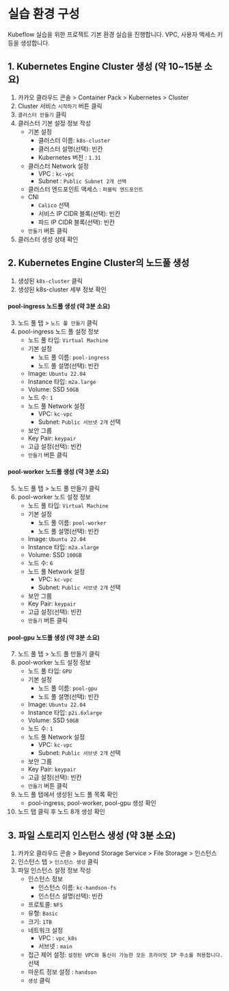 # 실습 환경 구성
Kubeflow 실습을 위한 프로젝트 기본 환경 실습을 진행합니다. VPC,  사용자 액세스 키 등을 생성합니다.

## 1. Kubernetes Engine Cluster 생성 (약 10~15분 소요)
1. 카카오 클라우드 콘솔 > Container Pack > Kubernetes > Cluster
2. Cluster 서비스 `시작하기` 버튼 클릭
3. `클러스터 만들기` 클릭
4. 클러스터 기본 설정 정보 작성
    - 기본 설정
        - 클러스터 이름: `k8s-cluster`
        - 클러스터 설명(선택): 빈칸
        - Kubernetes 버전 : `1.31`
    - 클러스터 Network 설정
        - VPC : `kc-vpc`
        - Subnet : `Public Subnet 2개 선택`
    - 클러스터 엔드포인트 액세스 : `퍼블릭 엔드포인트`
    - CNI
       - `Calico` 선택
       - 서비스 IP CIDR 블록(선택): 빈칸
       - 파드 IP CIDR 블록(선택): 빈칸
   - `만들기` 버튼 클릭
5. 클러스터 생성 상태 확인 

## 2. Kubernetes Engine Cluster의 노드풀 생성
1. 생성된 `k8s-cluster` 클릭
2. 생성된 k8s-cluster 세부 정보 확인

#### pool-ingress 노드풀 생성 (약 3분 소요)
3. 노드 풀 탭 > `노드 풀 만들기` 클릭
4. pool-ingress 노드 풀 설정 정보
    - 노드 풀 타입: `Virtual Machine`
    - 기본 설정
        - 노드 풀 이름: `pool-ingress`
        - 노드 풀 설명(선택): 빈칸
    - Image: `Ubuntu 22.04`
    - Instance 타입: `m2a.large`
    - Volume: SSD `50GB`
    - 노드 수: `1`
    - 노드 풀 Network 설정
        - VPC: `kc-vpc`
        - Subnet: `Public 서브넷 2개` 선택
    - 보안 그룹
    - Key Pair: `keypair`
    - 고급 설정(선택): 빈칸
    - `만들기` 버튼 클릭

#### pool-worker 노드풀 생성 (약 3분 소요) 
5. 노드 풀 탭 > 노드 풀 만들기 클릭
6. pool-worker 노드 설정 정보
    - 노드 풀 타입: `Virtual Machine`
    - 기본 설정
        - 노드 풀 이름: `pool-worker`
        - 노드 풀 설명(선택): 빈칸
    - Image: `Ubuntu 22.04`
    - Instance 타입: `m2a.xlarge`
    - Volume: SSD `100GB`
    - 노드 수: `6`
    - 노드 풀 Network 설정
        - VPC: `kc-vpc`
        - Subnet: `Public 서브넷 2개` 선택
    - 보안 그룹
    - Key Pair: `keypair`
    - 고급 설정(선택): 빈칸
    - `만들기` 버튼 클릭

#### pool-gpu 노드풀 생성 (약 3분 소요)
7. 노드 풀 탭 > 노드 풀 만들기 클릭
8. pool-worker 노드 설정 정보
    - 노드 풀 타입: `GPU`
    - 기본 설정
        - 노드 풀 이름: `pool-gpu`
        - 노드 풀 설명(선택): 빈칸
    - Image: `Ubuntu 22.04`
    - Instance 타입: `p2i.6xlarge`
    - Volume: SSD `50GB`
    - 노드 수: `1`
    - 노드 풀 Network 설정
        - VPC: `kc-vpc`
        - Subnet: `Public 서브넷 2개` 선택
    - 보안 그룹
    - Key Pair: `keypair`
    - 고급 설정(선택): 빈칸
    - `만들기` 버튼 클릭
9. 노드 풀 탭에서 생성된 노드 풀 목록 확인
    - pool-ingress, pool-worker, pool-gpu 생성 확인
10. 노드 탭 클릭 후 노드 8개 생성 확인

## 3. 파일 스토리지 인스턴스 생성 (약 3분 소요)
1. 카카오 클라우드 콘솔 > Beyond Storage Service > File Storage > 인스턴스
2. 인스턴스 탭 > `인스턴스 생성` 클릭
3. 파일 인스턴스 설정 정보 작성
    - 인스턴스 정보
        - 인스턴스 이름: `kc-handson-fs`
        - 인스턴스 설명(선택): 빈칸
    - 프로토콜: `NFS`
    - 유형: `Basic`
    - 크기: `1TB`
    - 네트워크 설정
        - VPC : `vpc_k8s`
        - 서브넷 : `main`
    - 접근 제어 설정: `설정된 VPC와 통신이 가능한 모든 프라이빗 IP 주소를 허용합니다.` 선택
    - 마운트 정보 설정 : `handson`
    - `생성` 클릭


